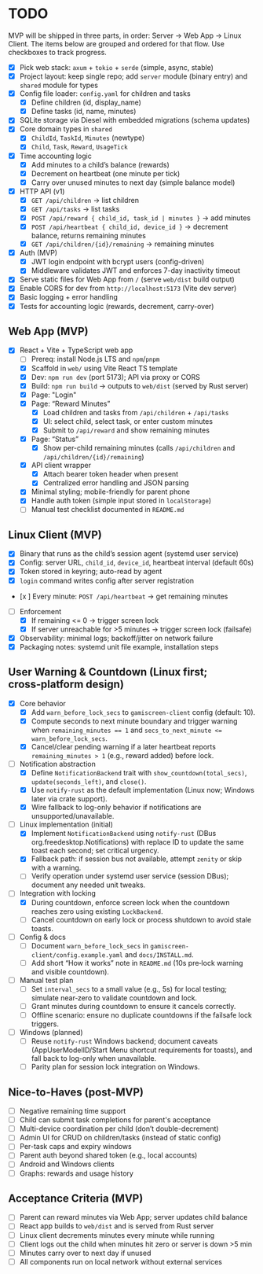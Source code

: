 # TODO

MVP will be shipped in three parts, in order: Server → Web App → Linux Client. The items below are grouped and ordered for that flow. Use checkboxes to track progress.

- [x] Pick web stack: `axum` + `tokio` + `serde` (simple, async, stable)
- [x] Project layout: keep single repo; add `server` module (binary entry) and `shared` module for types
- [x] Config file loader: `config.yaml` for children and tasks
  - [x] Define children (id, display_name)
  - [x] Define tasks (id, name, minutes)
- [x] SQLite storage via Diesel with embedded migrations (schema updates)
- [x] Core domain types in `shared`
  - [x] `ChildId`, `TaskId`, `Minutes` (newtype)
  - [x] `Child`, `Task`, `Reward`, `UsageTick`
- [x] Time accounting logic
  - [x] Add minutes to a child’s balance (rewards)
  - [x] Decrement on heartbeat (one minute per tick)
  - [x] Carry over unused minutes to next day (simple balance model)
- [x] HTTP API (v1)
  - [x] `GET /api/children` → list children
  - [x] `GET /api/tasks` → list tasks
  - [x] `POST /api/reward { child_id, task_id | minutes }` → add minutes
  - [x] `POST /api/heartbeat { child_id, device_id }` → decrement balance, returns remaining minutes
  - [x] `GET /api/children/{id}/remaining` → remaining minutes
  
- [x] Auth (MVP)
  - [x] JWT login endpoint with bcrypt users (config-driven)
  - [x] Middleware validates JWT and enforces 7-day inactivity timeout
- [x] Serve static files for Web App from `/` (serve `web/dist` build output)
- [x] Enable CORS for dev from `http://localhost:5173` (Vite dev server)
- [x] Basic logging + error handling
- [x] Tests for accounting logic (rewards, decrement, carry-over)

## Web App (MVP)

- [x] React + Vite + TypeScript web app
  - [ ] Prereq: install Node.js LTS and `npm`/`pnpm`
  - [x] Scaffold in `web/` using Vite React TS template
  - [x] Dev: `npm run dev` (port 5173); API via proxy or CORS
  - [x] Build: `npm run build` → outputs to `web/dist` (served by Rust server)
  - [x] Page: "Login"
  - [x] Page: “Reward Minutes”
    - [x] Load children and tasks from `/api/children` + `/api/tasks`
    - [x] UI: select child, select task, or enter custom minutes
    - [x] Submit to `/api/reward` and show remaining minutes
  - [x] Page: “Status”
    - [x] Show per-child remaining minutes (calls `/api/children` and `/api/children/{id}/remaining`)
  - [x] API client wrapper
    - [x] Attach bearer token header when present
    - [x] Centralized error handling and JSON parsing
  - [x] Minimal styling; mobile-friendly for parent phone
  - [x] Handle auth token (simple input stored in `localStorage`)
  - [ ] Manual test checklist documented in `README.md`

## Linux Client (MVP)

- [x] Binary that runs as the child’s session agent (systemd user service)
 - [x] Config: server URL, `child_id`, `device_id`, heartbeat interval (default 60s)
 - [x] Token stored in keyring; auto-read by agent
 - [x] `login` command writes config after server registration
- [x ] Every minute: `POST /api/heartbeat` → get remaining minutes
- [ ] Enforcement
  - [x] If remaining <= 0 → trigger screen lock
  - [x] If server unreachable for >5 minutes → trigger screen lock (failsafe)

- [x] Observability: minimal logs; backoff/jitter on network failure
- [x] Packaging notes: systemd unit file example, installation steps

## User Warning & Countdown (Linux first; cross‑platform design)

- [x] Core behavior
  - [x] Add `warn_before_lock_secs` to `gamiscreen-client` config (default: 10).
  - [x] Compute seconds to next minute boundary and trigger warning when `remaining_minutes == 1` and `secs_to_next_minute <= warn_before_lock_secs`.
  - [x] Cancel/clear pending warning if a later heartbeat reports `remaining_minutes > 1` (e.g., reward added) before lock.
- [ ] Notification abstraction
  - [x] Define `NotificationBackend` trait with `show_countdown(total_secs)`, `update(seconds_left)`, and `close()`.
  - [x] Use `notify-rust` as the default implementation (Linux now; Windows later via crate support).
  - [x] Wire fallback to log-only behavior if notifications are unsupported/unavailable.
- [ ] Linux implementation (initial)
  - [x] Implement `NotificationBackend` using `notify-rust` (DBus org.freedesktop.Notifications) with replace ID to update the same toast each second; set critical urgency.
  - [x] Fallback path: if session bus not available, attempt `zenity` or skip with a warning.
  - [ ] Verify operation under systemd user service (session DBus); document any needed unit tweaks.
- [ ] Integration with locking
  - [x] During countdown, enforce screen lock when the countdown reaches zero using existing `LockBackend`.
  - [ ] Cancel countdown on early lock or process shutdown to avoid stale toasts.
- [ ] Config & docs
  - [ ] Document `warn_before_lock_secs` in `gamiscreen-client/config.example.yaml` and `docs/INSTALL.md`.
  - [ ] Add short “How it works” note in `README.md` (10s pre‑lock warning and visible countdown).
- [ ] Manual test plan
  - [ ] Set `interval_secs` to a small value (e.g., 5s) for local testing; simulate near‑zero to validate countdown and lock.
  - [ ] Grant minutes during countdown to ensure it cancels correctly.
  - [ ] Offline scenario: ensure no duplicate countdowns if the failsafe lock triggers.
- [ ] Windows (planned)
  - [ ] Reuse `notify-rust` Windows backend; document caveats (AppUserModelID/Start Menu shortcut requirements for toasts), and fall back to log-only when unavailable.
  - [ ] Parity plan for session lock integration on Windows.

## Nice-to-Haves (post-MVP)

- [ ] Negative remaining time support
- [ ] Child can submit task completions for parent's acceptance
- [ ] Multi-device coordination per child (don’t double-decrement)
- [ ] Admin UI for CRUD on children/tasks (instead of static config)
- [ ] Per-task caps and expiry windows
- [ ] Parent auth beyond shared token (e.g., local accounts)
- [ ] Android and Windows clients
- [ ] Graphs: rewards and usage history

## Acceptance Criteria (MVP)

- [ ] Parent can reward minutes via Web App; server updates child balance
- [ ] React app builds to `web/dist` and is served from Rust server
- [ ] Linux client decrements minutes every minute while running
- [ ] Client logs out the child when minutes hit zero or server is down >5 min
- [ ] Minutes carry over to next day if unused
- [ ] All components run on local network without external services
